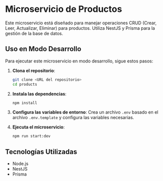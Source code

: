 # Microservicio de Productos

Este microservicio está diseñado para manejar operaciones CRUD (Crear, Leer, Actualizar, Eliminar) para productos. Utiliza NestJS y Prisma para la gestión de la base de datos.

## Uso en Modo Desarrollo

Para ejecutar este microservicio en modo desarrollo, sigue estos pasos:

1. **Clona el repositorio**:

   ```bash
   git clone <URL del repositorio>
   cd products
   ```

2. **Instala las dependencias**:

   ```bash
   npm install
   ```

3. **Configura las variables de entorno**:
   Crea un archivo `.env` basado en el archivo `.env.template` y configura las variables necesarias.

4. **Ejecuta el microservicio**:
   ```bash
   npm run start:dev
   ```

## Tecnologías Utilizadas

- Node.js
- NestJS
- Prisma
